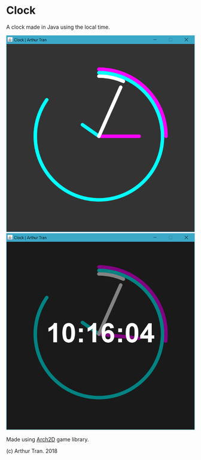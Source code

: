 # Clock

A clock made in Java using the local time.

![alt text](screenshots/Capture.PNG "Clock")
![alt text](screenshots/Capture2.PNG "Clock on hover")

Made using <a href="https://github.com/atran06/Arch2D">Arch2D</a> game library.

(c) Arthur Tran. 2018
